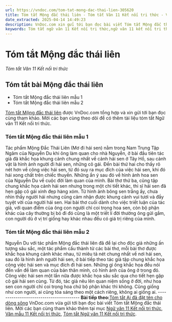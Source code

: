 ```yaml
---
url: https://vndoc.com/tom-tat-mong-dac-thai-lien-305620
title: Tóm tắt Mộng đắc thái liên - Tóm tắt Văn 11 Kết nối tri thức - VnDoc.com
date_extracted: 2025-04-14 14:49:23
description: VnDoc.com xin gửi tới bạn đọc bài viết Tóm tắt Mộng đắc thái liên. Mời các bạn cùng tham khảo chi tiết.
keywords: Tóm tắt ngữ văn 11 Kết nối tri thức,ngữ văn 11 kết nối tri thức,tóm tắt ngữ văn 11,tóm tắt văn 11,tóm tắt ngữ văn 11 kết nối,tóm tắt văn 11 kết nối tri thức,ngữ văn 11,văn 11,tóm tắt văn 11 kết nối,Tóm tắt Mộng đắc thái liên,Tóm tắt bài Mộng đắc thái liên,mộng đắc thái liên,tóm tắt ngữ văn 11 kết nối tri thức bài mộng đắc thái liên
---
```


# Tóm tắt Mộng đắc thái liên
 _Tóm tắt Văn 11 Kết nối tri thức_
## Tóm tắt bài Mộng đắc thái liên
  * Tóm tắt Mộng đắc thái liên mẫu 1
  * Tóm tắt Mộng đắc thái liên mẫu 2

[Tóm tắt Mộng đắc thái liên](<https://vndoc.com/tom-tat-mong-dac-thai-lien-305620>) được VnDoc.com tổng hợp và xin gửi tới bạn đọc cùng tham khảo. Mời các bạn cùng theo dõi để có thêm tài liệu tóm tắt Ngữ văn 11 Kết nối tri thức.
### Tóm tắt Mộng đắc thái liên mẫu 1
Tác phẩm Mộng Đắc Thái Liên \(Mơ đi hái sen\) nằm trong Nam Trung Tập Ngâm của Nguyễn Du khi ông làm quan cho nhà Nguyễn, ở bài đầu tiên tác giả đã khắc họa khung cảnh chung nhất về cảnh hái sen ở Tây Hồ, sau cảnh vật là hình ảnh người đi hái sen, những cô gái. Đến bài thứ hai cho thấy rõ nét hơn về công việc hái sen, từ đó suy ra mục đích của việc hái sen, khi đó hái xong chất trên chiếc thuyền. Những ẩn ý sau đó về hình ảnh hoa sen của Nguyễn Du về cuộc đời làm quan của mình. Bài thơ thứ ba, cũng tập chung khắc họa cảnh hái sen nhưng trong một chi tiết khác, thi sĩ hái sen đã hẹn gặp cô gái xinh đẹp hàng xóm. Từ hình ảnh bông sen trắng ấy, chưa nhìn thấy người hái nhưng cũng cảm nhận được khung cảnh vui tươi và đầy tuyệt vời của người hái sen. Hai bài thơ cuối dành cho việc triết luận của tác giả, với quan điểm của ông con người chỉ coi trọng hoa sen, còn bộ phận khác của cây thường bị bỏ đi đó cũng là một triết lí đời thường ông gửi gắm, con người dù ở vị trí giống hay khác nhau đều có giá trị riêng của mình.
### Tóm tắt Mộng đắc thái liên mẫu 2
Nguyễn Du với tác phẩm Mộng đắc thái liên đã để lại cho độc giả những ấn tượng sâu sắc, một tác phẩm cấu thành từ các bài thơ, mỗi bài thơ được khắc họa khung cảnh khác nhau, từ miêu tả nét chung nhất về nơi hái sen, sau đó là hình ảnh người hái sen, ở bài tiếp theo tác giả tập chung khắc họa công việc hái sen và mục đích đi hái sen. Những gì ông khắc họa đều nói đến vấn đề làm quan của bản thân mình, có hình ảnh của ông ở trong đó. Công việc hái sen một lần nữa được khắc họa sâu sắc qua cho tiết hẹn gặp cô gái hái sen cùng. Từ đó, tác giả nêu lên quan niệm sống ở đời, như hoa sen con người chỉ coi trọng hoa chứ bộ phận khác thì không. Cũng giống như con người, ai cũng tỏa sáng theo một cách riêng, không ai giống ai.
\----------------------------------------
**Bài tiếp theo:**[Tóm tắt Ai đã đặt tên cho dòng sông](<https://vndoc.com/tom-tat-ai-da-dat-ten-cho-dong-song-ket-noi-tri-thuc-305622>)
VnDoc.com vừa gửi tới bạn đọc bài viết Tóm tắt Mộng đắc thái liên. Mời các bạn cùng tham khảo thêm tại mục [Ngữ văn 11 Kết nối tri thức](<https://vndoc.com/ngu-van-11-ket-noi-tri-thuc>), [Văn mẫu 11 Kết nối tri thức](<https://vndoc.com/van-mau-lop11>), [Tóm tắt Ngữ văn 11 Kết nối tri thức](<https://vndoc.com/tom-tat-ngu-van-11-ket-noi-tri-thuc>).
